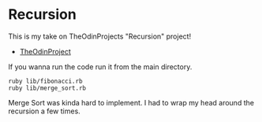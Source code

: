 # Recursion
This is my take on TheOdinProjects "Recursion" project!
* [TheOdinProject](https://www.theodinproject.com/courses/ruby-programming/lessons/recursion)

If you wanna run the code run it from the main directory. 
```
ruby lib/fibonacci.rb
ruby lib/merge_sort.rb
```

Merge Sort was kinda hard to implement. I had to wrap my head around the recursion a few times.

